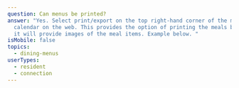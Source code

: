 ```yaml
---
question: Can menus be printed?
answer: "Yes. Select print/export on the top right-hand corner of the menu
  calendar on the web. This provides the option of printing the meals by day and
  it will provide images of the meal items. Example below. "
isMobile: false
topics:
  - dining-menus
userTypes:
  - resident
  - connection
---
```

